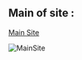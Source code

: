 ## Main of site :
[Main Site](https://guyhassan.github.io/GeoFinal.github.io/)

![MainSite](https://user-images.githubusercontent.com/33221427/54675587-83d2df00-4b07-11e9-9c44-888fde5ed56e.JPG)

